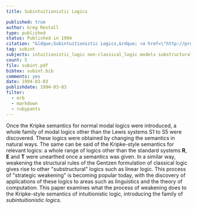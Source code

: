 ```yaml
---
title: Subintuitionistic Logics

published: true
author: Greg Restall
type: published
status: Published in 1994
citation: "&ldquo;Subintuitionistic Logics,&rdquo; <a href=\"http://projecteuclid.org/Dienst/UI/1.0/Display/euclid.ndjfl/1040609299\"><em>Notre Dame Journal of Formal Logic</em> 35 (1994) 116&ndash;129</a>."
tag: subint
subjects: intuitionistic_logic non-classical_logic models substructural_logic contraction
count: 5
file: subint.pdf
bibtex: subint.bib
comments: yes
date: 1994-03-03
publishdate: 1994-03-03
filter:
  - erb
  - markdown
  - rubypants
---
```

Once the Kripke semantics for normal modal logics were introduced, a whole family of modal logics other than the Lewis systems S1 to S5 were discovered. These logics were obtained by changing the semantics in natural ways. The same can be said of the Kripke-style semantics for relevant logics: a whole range of logics other than the standard systems <b>R</b>, <b>E</b> and <b>T</b> were unearthed once a semantics was given. In a similar way, weakening the structural rules of the Gentzen formulation of classical logic gives rise to other "substructural" logics such as linear logic. This process of "strategic weakening" is becoming popular today, with the discovery of applications of these logics to areas such as linguistics and the theory of computation. This paper examines what the process of weakening does to the Kripke-style semantics of intuitionistic logic, introducing the family of <em>subintuitionistic logics.</em>